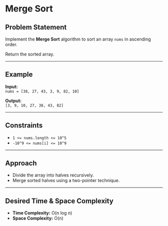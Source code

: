 # Merge Sort

## Problem Statement

Implement the **Merge Sort** algorithm to sort an array `nums` in ascending order.

Return the sorted array.

---

## Example

**Input:**  
`nums = [38, 27, 43, 3, 9, 82, 10]`

**Output:**  
`[3, 9, 10, 27, 38, 43, 82]`

---

## Constraints

- `1 <= nums.length <= 10^5`
- `-10^9 <= nums[i] <= 10^9`

---

## Approach

- Divide the array into halves recursively.
- Merge sorted halves using a two-pointer technique.

---

## Desired Time & Space Complexity

- **Time Complexity:** O(n log n)
- **Space Complexity:** O(n)

